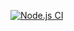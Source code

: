 [![Node.js CI](https://github.com/V203/ferry-kata/actions/workflows/node.js.yml/badge.svg)](https://github.com/V203/ferry-kata/actions/workflows/node.js.yml)